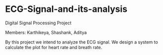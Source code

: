 # ECG-Signal-and-its-analysis
Digital Signal Processing Project

Members: Karthikeya, Shashank, Aditya

By this project we intend to analyze the ECG signal. We design a system to calculate the plot for heart rate and breath rate.
